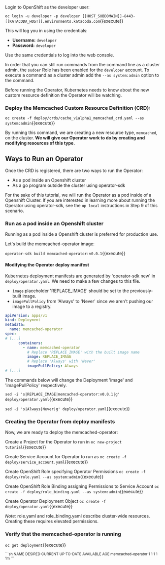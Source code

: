 Login to OpenShift as the developer user:

`oc login -u developer -p developer [[HOST_SUBDOMAIN]]-8443-[[KATACODA_HOST]].environments.katacoda.com`{{execute}}

This will log you in using the credentials:

* **Username:** ``developer``
* **Password:** ``developer``

Use the same credentials to log into the web console.

In order that you can still run commands from the command line as a cluster
admin, the ``sudoer`` Role has been enabled for the ``developer`` account.
To execute a command as a cluster admin add the ``--as system:admin`` option
to the command.

Before running the Operator, Kubernetes needs to know about the new custom
resource definition the Operator will be watching.

### Deploy the Memcached Custom Resource Definition (CRD):

`oc create -f deploy/crds/cache_v1alpha1_memcached_crd.yaml --as system:admin`{{execute}}

By running this command, we are creating a new resource type, `memcached`, on the cluster. __We will give our Operator work to do by creating and modifying resources of this type.__

## Ways to Run an Operator

Once the CRD is registered, there are two ways to run the Operator:

* As a pod inside an Openshift cluster
* As a go program outside the cluster using operator-sdk

For the sake of this tutorial, we will run the Operator as a pod inside of a
Openshift Cluster. If you are interested in learning more about running the
Operator using operator-sdk, see the `up local` instructions in Step 9 of this scenario.

### Run as a pod inside an Openshift cluster

Running as a pod inside a Openshift cluster is preferred for production use.

Let's build the memcached-operator image:

`operator-sdk build memcached-operator:v0.0.1`{{execute}}

#### Modifying the Operator deploy manifest
Kubernetes deployment manifests are generated by 'operator-sdk new' in `deploy/operator.yaml`. We need to make a few changes to this file.

 - `image` placeholder 'REPLACE_IMAGE' should be set to the previously-built image.
 - `imagePullPolicy` from 'Always' to 'Never' since we aren't pushing our image to a registry.

```yaml
apiVersion: apps/v1
kind: Deployment
metadata:
  name: memcached-operator
spec:
# [...]
      containers:
        - name: memcached-operator
          # Replace 'REPLACE_IMAGE' with the built image name
          image: REPLACE_IMAGE
          # Replace 'Always' with 'Never'
          imagePullPolicy: Always
# [...]
```

The commands below will change the Deployment 'image' and 'imagePullPolicy' respectively.

`sed -i 's|REPLACE_IMAGE|memcached-operator:v0.0.1|g' deploy/operator.yaml`{{execute}}

`sed -i 's|Always|Never|g' deploy/operator.yaml`{{execute}}

### Creating the Operator from deploy manifests
Now, we are ready to deploy the memcached-operator:

Create a Project for the Operator to run in
`oc new-project tutorial`{{execute}}

Create Service Account for Operator to run as
`oc create -f deploy/service_account.yaml`{{execute}}

Create OpenShift Role specifying Operator Permissions
`oc create -f deploy/role.yaml --as system:admin`{{execute}}

Create OpenShift Role Binding assigning Permissions to Service Account
`oc create -f deploy/role_binding.yaml --as system:admin`{{execute}}

Create Operator Deployment Object
`oc create -f deploy/operator.yaml`{{execute}}

*Note:* role.yaml and role_binding.yaml describe cluster-wide
resources. Creating these requires elevated permissions.



### Verify that the memcached-operator is running

`oc get deployment`{{execute}}

<small>
```sh
NAME                DESIRED CURRENT UP-TO-DATE AVAILABLE AGE
memcached-operator  1       1       1          1         1m
```
</small>
